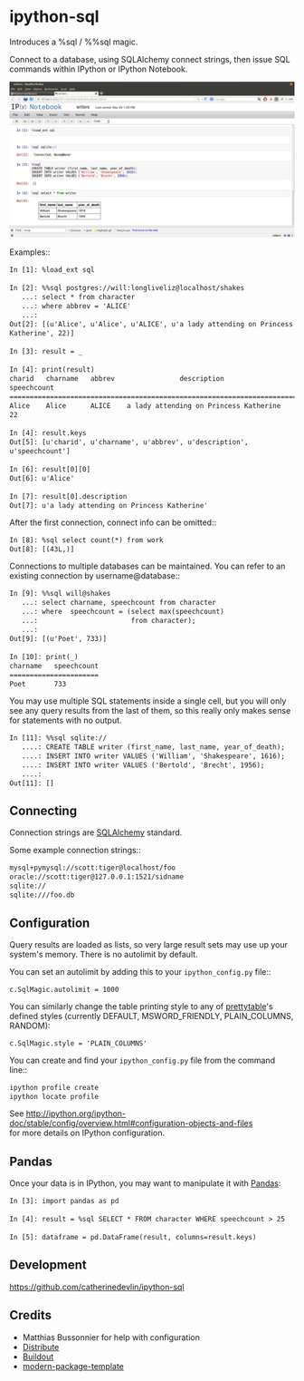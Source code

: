 ipython-sql
===========

Introduces a %sql / %%sql magic.  

Connect to a database, using SQLAlchemy connect strings, then issue SQL
commands within IPython or IPython Notebook.

<img src="examples/writers.png" width="600px" alt="ipython-sql notepad usage screenshot">

Examples::

    In [1]: %load_ext sql

    In [2]: %%sql postgres://will:longliveliz@localhost/shakes
       ...: select * from character
       ...: where abbrev = 'ALICE'
       ...: 
    Out[2]: [(u'Alice', u'Alice', u'ALICE', u'a lady attending on Princess Katherine', 22)]
  
    In [3]: result = _
   
    In [4]: print(result)
    charid   charname   abbrev                description                 speechcount 
    =================================================================================
    Alice    Alice      ALICE    a lady attending on Princess Katherine   22         
                                                 
    In [4]: result.keys
    Out[5]: [u'charid', u'charname', u'abbrev', u'description', u'speechcount']
    
    In [6]: result[0][0]
    Out[6]: u'Alice'
    
    In [7]: result[0].description
    Out[7]: u'a lady attending on Princess Katherine'
                                                 
After the first connection, connect info can be omitted::

    In [8]: %sql select count(*) from work
    Out[8]: [(43L,)]
   
Connections to multiple databases can be maintained.  You can refer to 
an existing connection by username@database::

    In [9]: %%sql will@shakes
       ...: select charname, speechcount from character 
       ...: where  speechcount = (select max(speechcount) 
       ...:                       from character);
       ...: 
    Out[9]: [(u'Poet', 733)]
    
    In [10]: print(_)
    charname   speechcount 
    ======================
    Poet       733  
   
You may use multiple SQL statements inside a single cell, but you will
only see any query results from the last of them, so this really only
makes sense for statements with no output.

    In [11]: %%sql sqlite://
       ....: CREATE TABLE writer (first_name, last_name, year_of_death);
       ....: INSERT INTO writer VALUES ('William', 'Shakespeare', 1616);
       ....: INSERT INTO writer VALUES ('Bertold', 'Brecht', 1956);
       ....:     
    Out[11]: []   
    
Connecting
----------

Connection strings are [SQLAlchemy](http://docs.sqlalchemy.org/en/latest/core/engines.html#database-urls) standard.

Some example connection strings::

    mysql+pymysql://scott:tiger@localhost/foo
    oracle://scott:tiger@127.0.0.1:1521/sidname
    sqlite://
    sqlite:///foo.db
    
Configuration
-------------
    
Query results are loaded as lists, so very large result sets may use up
your system's memory.  There is no autolimit by default.

You can set an autolimit by adding this to your
`ipython_config.py` file::

    c.SqlMagic.autolimit = 1000 
 
You can similarly change the table printing style to any of 
[prettytable](http://code.google.com/p/prettytable/wiki/Tutorial)'s
defined styles (currently DEFAULT, MSWORD\_FRIENDLY, PLAIN\_COLUMNS, RANDOM):

    c.SqlMagic.style = 'PLAIN_COLUMNS'
    
You can create and find your `ipython_config.py` file from
the command line::

    ipython profile create
    ipython locate profile
    
See http://ipython.org/ipython-doc/stable/config/overview.html#configuration-objects-and-files  
for more details on IPython configuration. 

Pandas
------

Once your data is in IPython, you may want to manipulate it with [Pandas](pandas.pydata.org):

    In [3]: import pandas as pd
    
    In [4]: result = %sql SELECT * FROM character WHERE speechcount > 25
    
    In [5]: dataframe = pd.DataFrame(result, columns=result.keys)
    
Development
-----------

https://github.com/catherinedevlin/ipython-sql

Credits
-------

- Matthias Bussonnier for help with configuration
- [Distribute](http://pypi.python.org/pypi/distribute)
- [Buildout](http://www.buildout.org/)
- [modern-package-template](http://pypi.python.org/pypi/modern-package-template)
